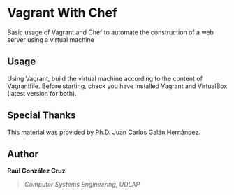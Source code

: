 # Vagrant With Chef
Basic usage of Vagrant and Chef to automate the construction of a web server using a virtual machine

## Usage
Using Vagrant, build the virtual machine according to the content of Vagrantfile. Before starting, check you have installed Vagrant and VirtualBox (latest version for both).

## Special Thanks
This material was provided by Ph.D. Juan Carlos Galán Hernández.

## Author
**Raúl González Cruz**
>*Computer Systems Engineering, UDLAP*


